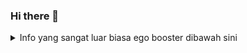 ### Hi there 👋

<details>
  <summary align="left">
  Info yang sangat luar biasa ego booster dibawah sini
  </summary>
  <div align="center">
    <p>
      <img align="left" src="https://github-readme-stats.vercel.app/api/top-langs?username=hariangr&locale=en&layout=compact&theme=dracula" height="170" />
    </p>
    <p>
      <img align="left" src="https://github-readme-stats.vercel.app/api?username=hariangr&show_icons=true&theme=dracula&locale=en" height="170" />
    </p>
  </div>
</details>

